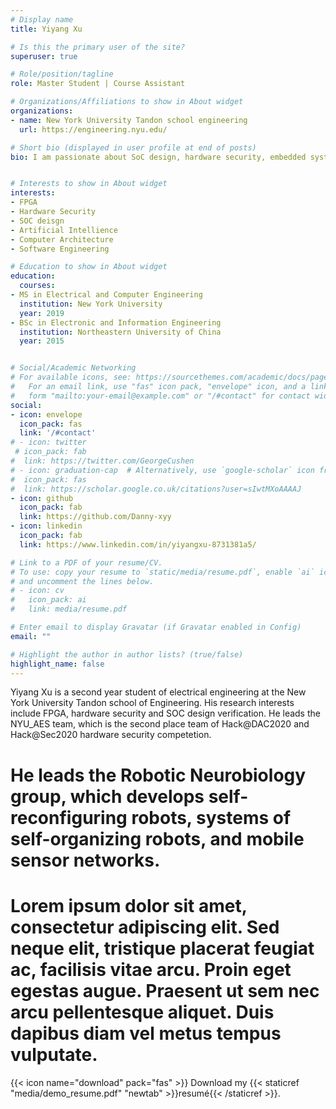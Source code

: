```yaml
---
# Display name
title: Yiyang Xu

# Is this the primary user of the site?
superuser: true

# Role/position/tagline
role: Master Student | Course Assistant 

# Organizations/Affiliations to show in About widget
organizations:
- name: New York University Tandon school engineering
  url: https://engineering.nyu.edu/

# Short bio (displayed in user profile at end of posts)
bio: I am passionate about SoC design, hardware security, embedded system and FPGA.I am familiiar with extensive cryto algorithm including DES, AES, SHA and attack strategies such as Scan Attack, Fault Attack and SAT Attack.Driving by passon in hardware security, I also dive myself into deep learning security. It allows me to lead developing a novel backdoor detector and implement fast gradient sign methods Attack on DNN.


# Interests to show in About widget
interests:
- FPGA
- Hardware Security
- SOC deisgn
- Artificial Intellience
- Computer Architecture
- Software Engineering

# Education to show in About widget
education:
  courses:
- MS in Electrical and Computer Engineering
  institution: New York University
  year: 2019
- BSc in Electronic and Information Engineering
  institution: Northeastern University of China
  year: 2015


# Social/Academic Networking
# For available icons, see: https://sourcethemes.com/academic/docs/page-builder/#icons
#   For an email link, use "fas" icon pack, "envelope" icon, and a link in the
#   form "mailto:your-email@example.com" or "/#contact" for contact widget.
social:
- icon: envelope
  icon_pack: fas
  link: '/#contact'
# - icon: twitter
 # icon_pack: fab
#  link: https://twitter.com/GeorgeCushen
# - icon: graduation-cap  # Alternatively, use `google-scholar` icon from `ai` icon pack
#  icon_pack: fas
#  link: https://scholar.google.co.uk/citations?user=sIwtMXoAAAAJ
- icon: github
  icon_pack: fab
  link: https://github.com/Danny-xyy
- icon: linkedin
  icon_pack: fab
  link: https://www.linkedin.com/in/yiyangxu-8731381a5/

# Link to a PDF of your resume/CV.
# To use: copy your resume to `static/media/resume.pdf`, enable `ai` icons in `params.toml`, 
# and uncomment the lines below.
# - icon: cv
#   icon_pack: ai
#   link: media/resume.pdf

# Enter email to display Gravatar (if Gravatar enabled in Config)
email: ""

# Highlight the author in author lists? (true/false)
highlight_name: false
---
```


Yiyang Xu is a second year student of electrical engineering at the New York University Tandon school of Engineering. His research interests include FPGA, hardware security and SOC design verification. He leads the NYU_AES team, which is the second place team of Hack@DAC2020 and Hack@Sec2020 hardware security competetion.
# He leads the Robotic Neurobiology group, which develops self-reconfiguring robots, systems of self-organizing robots, and mobile sensor networks.

# Lorem ipsum dolor sit amet, consectetur adipiscing elit. Sed neque elit, tristique placerat feugiat ac, facilisis vitae arcu. Proin eget egestas augue. Praesent ut sem nec arcu pellentesque aliquet. Duis dapibus diam vel metus tempus vulputate.

{{< icon name="download" pack="fas" >}} Download my {{< staticref "media/demo_resume.pdf" "newtab" >}}resumé{{< /staticref >}}.
